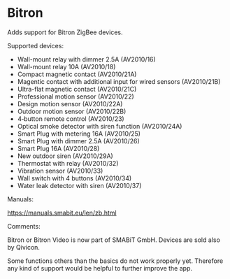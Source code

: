 # Bitron

Adds support for Bitron ZigBee devices.


Supported devices:
- Wall-mount relay with dimmer 2.5A (AV2010/16)
- Wall-mount relay 10A (AV2010/18)
- Compact magnetic contact (AV2010/21A)
- Magentic contact with additional input for wired sensors (AV2010/21B)
- Ultra-flat magnetic contact (AV2010/21C)
- Professional motion sensor (AV2010/22)
- Design motion sensor (AV2010/22A)
- Outdoor motion sensor (AV2010/22B)
- 4‐button remote control (AV2010/23)
- Optical smoke detector with siren function (AV2010/24A)
- Smart Plug with metering 16A (AV2010/25)
- Smart Plug with dimmer 2.5A (AV2010/26)
- Smart Plug 16A (AV2010/28)
- New outdoor siren (AV2010/29A)
- Thermostat with relay (AV2010/32)
- Vibration sensor (AV2010/33)
- Wall switch with 4 buttons (AV2010/34)
- Water leak detector with siren (AV2010/37)


Manuals:

https://manuals.smabit.eu/len/zb.html


Comments:

Bitron or Bitron Video is now part of SMABiT GmbH. Devices are sold also by Qivicon.

Some functions others than the basics do not work properly yet.
Therefore any kind of support would be helpful to further improve the app.
